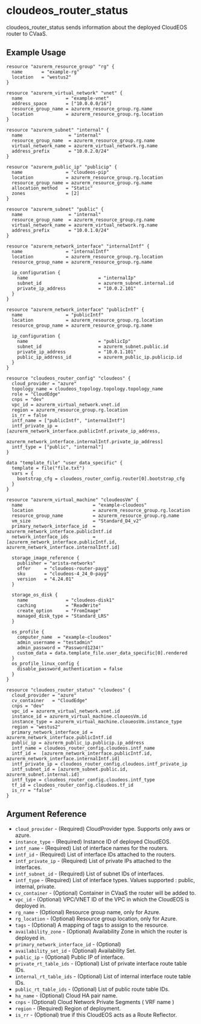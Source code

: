 # cloudeos_router_status

cloudeos_router_status sends information about the deployed CloudEOS router to CVaaS.

## Example Usage

```hcl
resource "azurerm_resource_group" "rg" {
  name       = "example-rg"
  location   = "westus2"
}

resource "azurerm_virtual_network" "vnet" {
  name                = "example-vnet"
  address_space       = ["10.0.0.0/16"]
  resource_group_name = azurerm_resource_group.rg.name
  location            = azurerm_resource_group.rg.location
}

resource "azurerm_subnet" "internal" {
  name                 = "internal"
  resource_group_name  = azurerm_resource_group.rg.name
  virtual_network_name = azurerm_virtual_network.rg.name
  address_prefix       = "10.0.2.0/24"
}

resource "azurerm_public_ip" "publicip" {
  name                = "cloudeos-pip"
  location            = azurerm_resource_group.rg.location
  resource_group_name = azurerm_resource_group.rg.name
  allocation_method   = "Static"
  zones               = [2]
}

resource "azurerm_subnet" "public" {
  name                 = "internal"
  resource_group_name  = azurerm_resource_group.rg.name
  virtual_network_name = azurerm_virtual_network.rg.name
  address_prefix       = "10.0.1.0/24"
}

resource "azurerm_network_interface" "internalIntf" {
  name                = "internalIntf"
  location            = azurerm_resource_group.rg.location
  resource_group_name = azurerm_resource_group.rg.name

  ip_configuration {
    name                          = "internalIp"
    subnet_id                     = azurerm_subnet.internal.id
    private_ip_address            = "10.0.2.101"
  }
}

resource "azurerm_network_interface" "publicIntf" {
  name                = "publicIntf"
  location            = azurerm_resource_group.rg.location
  resource_group_name = azurerm_resource_group.rg.name

  ip_configuration {
    name                          = "publicIp"
    subnet_id                     = azurerm_subnet.public.id
    private_ip_address            = "10.0.1.101"
    public_ip_address_id          = azurerm_public_ip.publicip.id
  }
}

resource "cloudeos_router_config" "cloudeos" {
  cloud_provider = "azure"
  topology_name = cloudeos_topology.topology.topology_name
  role = "CloudEdge"
  cnps = "dev"
  vpc_id = azurerm_virtual_network.vnet.id
  region = azurerm_resource_group.rg.location
  is_rr = false
  intf_name = ["publicIntf", "internalIntf"]
  intf_private_ip = [azurerm_network_interface.publicIntf.private_ip_address,
                     azurerm_network_interface.internalIntf.private_ip_address]
  intf_type = ["public", "internal"]
}

data "template_file" "user_data_specific" {
  template = file("file.txt")
  vars = {
    bootstrap_cfg = cloudeos_router_config.router[0].bootstrap_cfg
  }
}

resource "azurerm_virtual_machine" "cloudeosVm" {
  name                          = "example-cloudeos"
  location                      = azurerm_resource_group.rg.location
  resource_group_name           = azurerm_resource_group.rg.name
  vm_size                       = "Standard_D4_v2"
  primary_network_interface_id  = azurerm_network_interface.publicIntf.id
  network_interface_ids         = [azurerm_network_interface.publicIntf.id, azurerm_network_interface.internalIntf.id]

  storage_image_reference {
    publisher = "arista-networks"
    offer     = "cloudeos-router-payg"
    sku       = "cloudeos-4_24_0-payg"
    version   = "4.24.01"
  }

  storage_os_disk {
    name              = "cloudeos-disk1"
    caching           = "ReadWrite"
    create_option     = "FromImage"
    managed_disk_type = "Standard_LRS"
  }

  os_profile {
    computer_name  = "example-cloudeos"
    admin_username = "testadmin"
    admin_password = "Password1234!"
    custom_data = data.template_file.user_data_specific[0].rendered
  }
  os_profile_linux_config {
    disable_password_authentication = false
  }
}

resource "cloudeos_router_status" "cloudeos" {
  cloud_provider = "azure"
  cv_container   = "CloudEdge"
  cnps = "dev"
  vpc_id = azurerm_virtual_network.vnet.id
  instance_id = azurerm_virtual_machine.cloueosVm.id
  instance_type = azurerm_virtual_machine.cloueosVm.instance_type
  region = "westus2"
  primary_network_interface_id = azurerm_network_interface.publicIntf.id
  public_ip = azurerm_public_ip.publicip.ip_address
  intf_name = cloudeos_router_config.cloudeos.intf_name
  intf_id =  [azurerm_network_interface.publicIntf.id, azurerm_network_interface.internalIntf.id]
  intf_private_ip = cloudeos_router_config.cloudeos.intf_private_ip
  intf_subnet_id = [azurerm_subnet.public.id, azurerm_subnet.internal.id]
  intf_type = cloudeos_router_config.cloudeos.intf_type
  tf_id = cloudeos_router_config.cloudeos.tf_id
  is_rr = "false"
}
```

## Argument Reference

* `cloud_provider` - (Required) CloudProvider type. Supports only aws or azure.
* `instance_type` - (Required) Instance ID of deployed CloudEOS.
* `intf_name` - (Required) List of interface names for the routers.
* `intf_id` - (Required) List of interface IDs attached to the routers.
* `intf_private_ip` - (Required) List of private IPs attached to the interfaces.
* `intf_subnet_id` - (Required) List of subnet IDs of interfaces.
* `intf_type` - (Required) List of interface types. Values supported : public, internal, private.
* `cv_container` - (Optional) Container in CVaaS the router will be added to.
* `vpc_id` - (Optional) VPC/VNET ID of the VPC in which the CloudEOS is deployed in.
* `rg_name` - (Optional) Resource group name, only for Azure.
* `rg_location` - (Optional) Resource group location, only for Azure.
* `tags` - (Optional) A mapping of tags to assign to the resource.
* `availability_zone` - (Optional) Availability Zone in which the router is deployed in.
* `primary_network_interface_id` - (Optional)
* `availability_set_id` - (Optional) Availability Set.
* `public_ip` - (Optional) Public IP of interface.
* `private_rt_table_ids` - (Optional) List of private interface route table IDs.
* `internal_rt_table_ids` - (Optional) List of internal interface route table IDs.
* `public_rt_table_ids` - (Optional) List of public route table IDs.
* `ha_name` - (Optional) Cloud HA pair name.
* `cnps` - (Optional) Cloud Network Private Segments ( VRF name )
* `region` - (Required) Region of deployment.
* `is_rr` - (Optional) true if this CloudEOS acts as a Route Reflector.